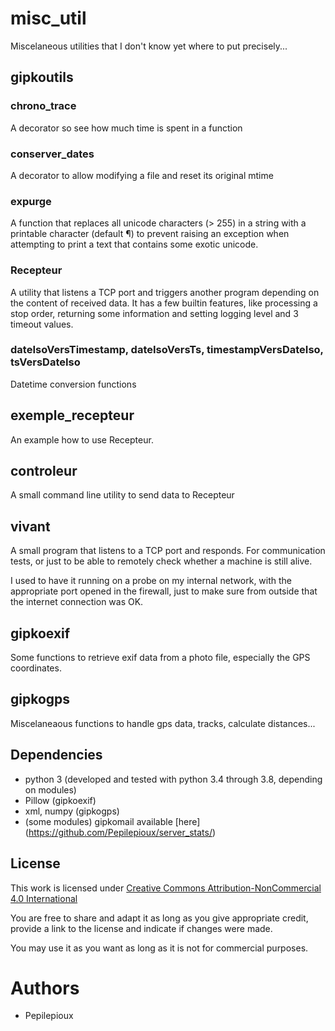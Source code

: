 # misc_util
Miscelaneous utilities that I don't know yet where to put precisely...

## gipkoutils

### chrono_trace

A decorator so see how much time is spent in a function

### conserver_dates

A decorator to allow modifying a file and reset its original mtime 

### expurge

A function that replaces all unicode characters (> 255) in a string with a printable character (default ¶) to prevent raising an exception
when attempting to print a text that contains some exotic unicode.

### Recepteur

A utility that listens a TCP port and triggers another program depending on the content of received data.
It has a few builtin features, like processing a stop order, returning some information and setting logging
level and 3 timeout values.

### dateIsoVersTimestamp, dateIsoVersTs, timestampVersDateIso, tsVersDateIso

Datetime conversion functions

## exemple_recepteur

An example how to use Recepteur.

## controleur

A small command line utility to send data to Recepteur

## vivant

A small program that listens to a TCP port and responds. For communication tests, or just to be able to remotely check whether a machine is
still alive. 

I used to have it running on a probe on my internal network, with the appropriate port opened in the firewall, just to make sure
from outside that the internet connection was OK.

## gipkoexif

Some functions to retrieve exif data from a photo file, especially the GPS coordinates.

## gipkogps

Miscelaneaous functions to handle gps data, tracks, calculate distances...

## Dependencies
* python 3 (developed and tested with python 3.4 through 3.8, depending on modules)
* Pillow (gipkoexif)
* xml, numpy (gipkogps)
* (some modules) gipkomail available [here] (https://github.com/Pepilepioux/server_stats/)


## License
This work is licensed under [Creative Commons Attribution-NonCommercial 4.0 International](https://creativecommons.org/licenses/by-nc/4.0/legalcode)

You are free to share and adapt it as long as you give appropriate credit, provide a link to the license and indicate if changes were made.

You may use it as you want as long as it is not for commercial purposes.

# Authors
* Pepilepioux
